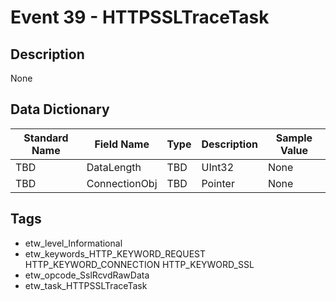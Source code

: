 # Event 39 - HTTPSSLTraceTask

## Description
None

## Data Dictionary
|Standard Name|Field Name|Type|Description|Sample Value|
|---|---|---|---|---|
|TBD|DataLength|TBD|UInt32|None|None|
|TBD|ConnectionObj|TBD|Pointer|None|None|

## Tags
* etw_level_Informational
* etw_keywords_HTTP_KEYWORD_REQUEST HTTP_KEYWORD_CONNECTION HTTP_KEYWORD_SSL
* etw_opcode_SslRcvdRawData
* etw_task_HTTPSSLTraceTask
